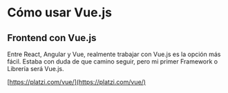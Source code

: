 # Cómo usar Vue.js

## Frontend con Vue.js

Entre React, Angular y Vue, realmente trabajar con Vue.js es la opción más fácil. Estaba con duda de que camino seguir, pero mi primer Framework o Librería será Vue.js.

[https://platzi.com/vue/](https://platzi.com/vue/)